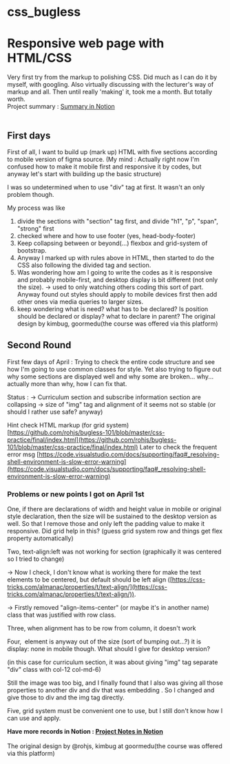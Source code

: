 # css_bugless

<h1>Responsive web page with HTML/CSS</h1>
Very first try from the markup to polishing CSS. Did much as I can do it by myself, with googling. Also virtually discussing with the lecturer's way of markup and all. Then until really 'making' it, took me a month. But totally worth.<br>
Project summary : <a href=https://www.notion.so/Bugless-final-project-HTML-CSS-e815e0759b914db0b559d53f61369069>Summary in Notion</a> <br>
<br>
<h2>First days</h2>
<p>First of all, I want to build up (mark up) HTML with five sections according to mobile version of figma source. (My mind : Actually right now I'm confused how to make it mobile first and responsive it by codes, but anyway let's start with building up the basic structure)

I was so undetermined when to use "div" tag at first. It wasn't an only problem though. 

My process was like

1. divide the sections with "section" tag first, and divide "h1", "p", "span", "strong" first
2. checked where and how to use footer (yes, head-body-footer)
3. Keep collapsing between or beyond(...) flexbox and grid-system of bootstrap. 
4. Anyway I marked up with rules above in HTML, then started to do the CSS also following the divided tag and section.
5. Was wondering how am I going to write the codes as it is responsive and probably mobile-first, and desktop display is bit different (not only the size). → used to only watching others coding this sort of part. Anyway found out styles should apply to mobile devices first then add other ones via media queries to larger sizes.
6. keep wondering what is need? what has to be declared? Is position should be declared or display? what to declare in parent?
  The original design by kimbug, goormedu(the course was offered via this platform)</p>
  <h2>Second Round</h2>
  <p>First few days of April : Trying to check the entire code structure and see how I'm going to use common classes for style.
Yet also trying to figure out why some sections are displayed well and why some are broken...
why...
actually more than why, how I can fix that.

Status : 
→ Curriculum section and subscribe information section are collapsing
→ size of "img" tag and alignment of it seems not so stable (or should I rather use safe? anyway)

Hint
check HTML markup (for grid system)
[https://github.com/rohjs/bugless-101/blob/master/css-practice/final/index.html](https://github.com/rohjs/bugless-101/blob/master/css-practice/final/index.html)
Later to check the frequent error msg
[https://code.visualstudio.com/docs/supporting/faq#_resolving-shell-environment-is-slow-error-warning](https://code.visualstudio.com/docs/supporting/faq#_resolving-shell-environment-is-slow-error-warning)

<h3>Problems or new points I got on April 1st</h3>

<p>One, if there are declarations of width and height value in mobile or original style declaration, then the size will be sustained to the desktop version as well. So that I remove those and only left the padding value to make it responsive. Did grid help in this? (guess grid system row and things get flex property automatically)

Two, text-align:left was not working for section (graphically it was centered so I tried to change)

→ Now I check, I don't know what is working there for make the text elements to be centered, but default should be left align ([https://css-tricks.com/almanac/properties/t/text-align/](https://css-tricks.com/almanac/properties/t/text-align/)). 

→ Firstly removed "align-items-center" (or maybe it's in another name) class that was justified with row class.

Three, when alignment has to be row from column, it doesn't work

Four, <img> element is anyway out of the size (sort of bumping out...?) it is display: none in mobile though. What should I give for desktop version? 

(in this case for curriculum section, it was about giving "img" tag separate "div" class with col-12 col-md-6)

Still the image was too big, and I finally found that I also was giving all those properties to another div and div that was embedding <img>. So I changed and give those to div and the img tag directly.

Five, grid system must be convenient one to use, but I still don't know how I can use and apply.
  
  <strong> Have more records in Notion : <a href=https://www.notion.so/Bugless-final-project-HTML-CSS-e815e0759b914db0b559d53f61369069>Project Notes in Notion</a> </strong> <br/>
<br/>The original design by @rohjs, kimbug at goormedu(the course was offered via this platform)
